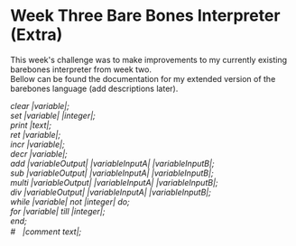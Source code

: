 # Week Three Bare Bones Interpreter (Extra)
 This week's challenge was to make improvements to my currently existing barebones interpreter from week two.<br />
 Bellow can be found the documentation for my extended version of the barebones language (add descriptions later).<br />
 
 *clear |variable|;<br />
 set |variable| |integer|;<br />
 print |text|;<br />
 ret |variable|;<br />
 incr |variable|;<br />
 decr |variable|;<br />
 add |variableOutput| |variableInputA| |variableInputB|;<br />
 sub |variableOutput| |variableInputA| |variableInputB|;<br />
 multi |variableOutput| |variableInputA| |variableInputB|;<br />
 div |variableOutput| |variableInputA| |variableInputB|;<br />
 while |variable| not |integer| do;<br />
 for |variable| till |integer|;<br />
 end;<br />
 #ㅤ|comment text|;<br />*
 
